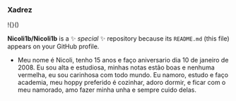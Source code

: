 ### Xadrez 

!{}() 

**Nicoli1b/Nicoli1b** is a ✨ _special_ ✨  repository because its `README.md` (this file) appears on your GitHub profile.


- Meu nome é Nicoli, tenho 15 anos e faço aniversario dia 10 de janeiro de 2008. Eu sou alta e estudiosa,
minhas notas estão boas e nenhuma vermelha, eu sou carinhosa com todo mundo. Eu namoro, estudo e faço academia,
meu hoppy preferido é cozinhar, adoro dormir, e ficar com o meu namorado, amo fazer minha unha e sempre cuido delas. 

